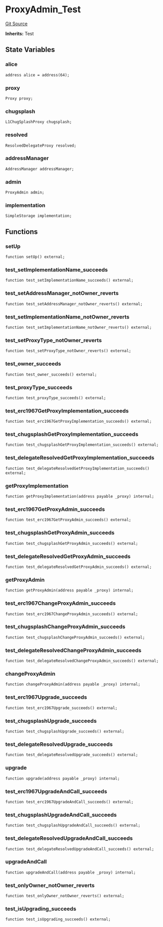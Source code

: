 # ProxyAdmin_Test
[Git Source](https://github.com/ethereum-optimism/optimism/blob/f7b73857601914eeea6fc4c1ba46ae99ca744d97/contracts/test/ProxyAdmin.t.sol)

**Inherits:**
Test


## State Variables
### alice

```solidity
address alice = address(64);
```


### proxy

```solidity
Proxy proxy;
```


### chugsplash

```solidity
L1ChugSplashProxy chugsplash;
```


### resolved

```solidity
ResolvedDelegateProxy resolved;
```


### addressManager

```solidity
AddressManager addressManager;
```


### admin

```solidity
ProxyAdmin admin;
```


### implementation

```solidity
SimpleStorage implementation;
```


## Functions
### setUp


```solidity
function setUp() external;
```

### test_setImplementationName_succeeds


```solidity
function test_setImplementationName_succeeds() external;
```

### test_setAddressManager_notOwner_reverts


```solidity
function test_setAddressManager_notOwner_reverts() external;
```

### test_setImplementationName_notOwner_reverts


```solidity
function test_setImplementationName_notOwner_reverts() external;
```

### test_setProxyType_notOwner_reverts


```solidity
function test_setProxyType_notOwner_reverts() external;
```

### test_owner_succeeds


```solidity
function test_owner_succeeds() external;
```

### test_proxyType_succeeds


```solidity
function test_proxyType_succeeds() external;
```

### test_erc1967GetProxyImplementation_succeeds


```solidity
function test_erc1967GetProxyImplementation_succeeds() external;
```

### test_chugsplashGetProxyImplementation_succeeds


```solidity
function test_chugsplashGetProxyImplementation_succeeds() external;
```

### test_delegateResolvedGetProxyImplementation_succeeds


```solidity
function test_delegateResolvedGetProxyImplementation_succeeds() external;
```

### getProxyImplementation


```solidity
function getProxyImplementation(address payable _proxy) internal;
```

### test_erc1967GetProxyAdmin_succeeds


```solidity
function test_erc1967GetProxyAdmin_succeeds() external;
```

### test_chugsplashGetProxyAdmin_succeeds


```solidity
function test_chugsplashGetProxyAdmin_succeeds() external;
```

### test_delegateResolvedGetProxyAdmin_succeeds


```solidity
function test_delegateResolvedGetProxyAdmin_succeeds() external;
```

### getProxyAdmin


```solidity
function getProxyAdmin(address payable _proxy) internal;
```

### test_erc1967ChangeProxyAdmin_succeeds


```solidity
function test_erc1967ChangeProxyAdmin_succeeds() external;
```

### test_chugsplashChangeProxyAdmin_succeeds


```solidity
function test_chugsplashChangeProxyAdmin_succeeds() external;
```

### test_delegateResolvedChangeProxyAdmin_succeeds


```solidity
function test_delegateResolvedChangeProxyAdmin_succeeds() external;
```

### changeProxyAdmin


```solidity
function changeProxyAdmin(address payable _proxy) internal;
```

### test_erc1967Upgrade_succeeds


```solidity
function test_erc1967Upgrade_succeeds() external;
```

### test_chugsplashUpgrade_succeeds


```solidity
function test_chugsplashUpgrade_succeeds() external;
```

### test_delegateResolvedUpgrade_succeeds


```solidity
function test_delegateResolvedUpgrade_succeeds() external;
```

### upgrade


```solidity
function upgrade(address payable _proxy) internal;
```

### test_erc1967UpgradeAndCall_succeeds


```solidity
function test_erc1967UpgradeAndCall_succeeds() external;
```

### test_chugsplashUpgradeAndCall_succeeds


```solidity
function test_chugsplashUpgradeAndCall_succeeds() external;
```

### test_delegateResolvedUpgradeAndCall_succeeds


```solidity
function test_delegateResolvedUpgradeAndCall_succeeds() external;
```

### upgradeAndCall


```solidity
function upgradeAndCall(address payable _proxy) internal;
```

### test_onlyOwner_notOwner_reverts


```solidity
function test_onlyOwner_notOwner_reverts() external;
```

### test_isUpgrading_succeeds


```solidity
function test_isUpgrading_succeeds() external;
```

